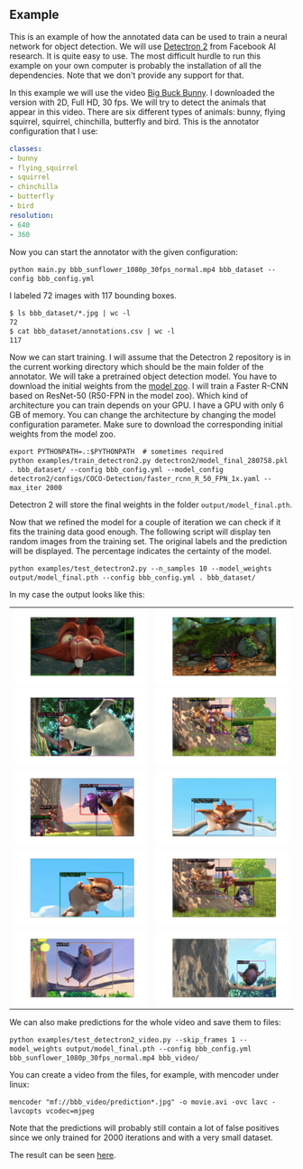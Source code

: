 ## Example

This is an example of how the annotated data can be used to train a neural
network for object detection. We will use
[Detectron 2](https://github.com/facebookresearch/detectron2) from Facebook
AI research. It is quite easy to use. The most difficult hurdle to run this
example on your own computer is probably the installation of all the
dependencies. Note that we don't provide any support for that.

In this example we will use the video
[Big Buck Bunny](http://bbb3d.renderfarming.net/).
I downloaded the version with 2D, Full HD, 30 fps.
We will try to detect the animals that appear in this video. There are
six different types of animals: bunny, flying squirrel, squirrel,
chinchilla, butterfly and bird. This is the annotator configuration
that I use:

```yaml
classes:
- bunny
- flying_squirrel
- squirrel
- chinchilla
- butterfly
- bird
resolution:
- 640
- 360
```

Now you can start the annotator with the given configuration:

    python main.py bbb_sunflower_1080p_30fps_normal.mp4 bbb_dataset --config bbb_config.yml

I labeled 72 images with 117 bounding boxes.

    $ ls bbb_dataset/*.jpg | wc -l
    72
    $ cat bbb_dataset/annotations.csv | wc -l
    117

Now we can start training. I will assume that the Detectron 2 repository is in the
current working directory which should be the main folder of the annotator. We will
take a pretrained object detection model. You have to download the initial weights
from the [model zoo](https://github.com/facebookresearch/detectron2/blob/master/MODEL_ZOO.md#coco-object-detection-baselines).
I will train a Faster R-CNN based on ResNet-50 (R50-FPN in the model zoo).
Which kind of architecture you can train depends on your GPU. I have a GPU with only
6 GB of memory. You can change the architecture by changing the model configuration
parameter. Make sure to download the corresponding initial weights from the model zoo.

    export PYTHONPATH=.:$PYTHONPATH  # sometimes required
    python examples/train_detectron2.py detectron2/model_final_280758.pkl . bbb_dataset/ --config bbb_config.yml --model_config detectron2/configs/COCO-Detection/faster_rcnn_R_50_FPN_1x.yaml --max_iter 2000

Detectron 2 will store the final weights in the folder `output/model_final.pth`.

Now that we refined the model for a couple of iteration we can check if it
fits the training data good enough. The following script will display ten
random images from the training set. The original labels and the prediction
will be displayed. The percentage indicates the certainty of the model.

    python examples/test_detectron2.py --n_samples 10 --model_weights output/model_final.pth --config bbb_config.yml . bbb_dataset/

In my case the output looks like this:

<table>
<tr>
<td><img src="doc/Figure_1.png" width=100% /></td>
<td><img src="doc/Figure_2.png" width=100% /></td>
</tr>
<tr>
<td><img src="doc/Figure_3.png" width=100% /></td>
<td><img src="doc/Figure_4.png" width=100% /></td>
</tr>
<tr>
<td><img src="doc/Figure_5.png" width=100% /></td>
<td><img src="doc/Figure_6.png" width=100% /></td>
</tr>
<tr>
<td><img src="doc/Figure_7.png" width=100% /></td>
<td><img src="doc/Figure_8.png" width=100% /></td>
</tr>
<tr>
<td><img src="doc/Figure_9.png" width=100% /></td>
<td><img src="doc/Figure_10.png" width=100% /></td>
</tr>
</table>

We can also make predictions for the whole video and save them to files:

    python examples/test_detectron2_video.py --skip_frames 1 --model_weights output/model_final.pth --config bbb_config.yml bbb_sunflower_1080p_30fps_normal.mp4 bbb_video/

You can create a video from the files, for example, with mencoder under linux:

    mencoder "mf://bbb_video/prediction*.jpg" -o movie.avi -ovc lavc -lavcopts vcodec=mjpeg

Note that the predictions will probably still contain a lot of false positives
since we only trained for 2000 iterations and with a very small dataset.

The result can be seen [here](https://youtu.be/OMUira-DD60).
